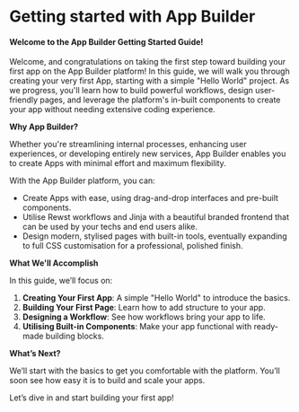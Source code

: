 # Getting started with App Builder

#### Welcome to the App Builder Getting Started Guide!

Welcome, and congratulations on taking the first step toward building your first app on the App Builder platform! In this guide, we will walk you through creating your very first App, starting with a simple "Hello World" project. As we progress, you'll learn how to build powerful workflows, design user-friendly pages, and leverage the platform's in-built components to create your app without needing extensive coding experience.

**Why App Builder?**

Whether you're streamlining internal processes, enhancing user experiences, or developing entirely new services, App Builder enables you to create Apps with minimal effort and maximum flexibility.

With the App Builder platform, you can:

* Create Apps with ease, using drag-and-drop interfaces and pre-built components.
* Utilise Rewst workflows and Jinja with a beautiful branded frontend that can be used by your techs and end users alike.
* Design modern, stylised pages with built-in tools, eventually expanding to full CSS customisation for a professional, polished finish.

**What We'll Accomplish**

In this guide, we’ll focus on:

1. **Creating Your First App**: A simple "Hello World" to introduce the basics.
2. **Building Your First Page**: Learn how to add structure to your app.
3. **Designing a Workflow**: See how workflows bring your app to life.
4. **Utilising Built-in Components**: Make your app functional with ready-made building blocks.



**What’s Next?**

We’ll start with the basics to get you comfortable with the platform. You’ll soon see how easy it is to build and scale your apps.&#x20;

Let’s dive in and start building your first app!
